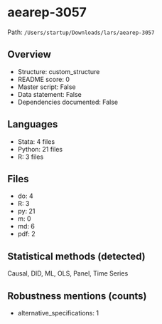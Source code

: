 # aearep-3057

Path: `/Users/startup/Downloads/lars/aearep-3057`

## Overview
- Structure: custom_structure
- README score: 0
- Master script: False
- Data statement: False
- Dependencies documented: False

## Languages
- Stata: 4 files
- Python: 21 files
- R: 3 files

## Files
- do: 4
- R: 3
- py: 21
- m: 0
- md: 6
- pdf: 2

## Statistical methods (detected)
Causal, DID, ML, OLS, Panel, Time Series

## Robustness mentions (counts)
- alternative_specifications: 1